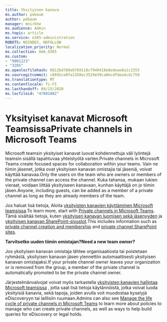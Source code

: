 ```yaml
---
title: Yksityinen kanava
ms.author: pebaum
author: pebaum
manager: mnirkhe
ms.audience: Admin
ms.topic: article
ms.service: o365-administration
ROBOTS: NOINDEX, NOFOLLOW
localization_priority: Normal
ms.collection: Adm_O365
ms.custom:
- "9001223"
- "3205"
ms.openlocfilehash: 6812bd789e0769118cf940418e8edeae8a1c2355
ms.sourcegitcommit: c6692ce0fa1358ec3529e59ca0ecdfdea4cdc759
ms.translationtype: MT
ms.contentlocale: fi-FI
ms.lasthandoff: 09/15/2020
ms.locfileid: "47801802"
---
```

# <a name="private-channels-in-microsoft-teams"></a><span data-ttu-id="bf1ce-102">Yksityiset kanavat Microsoft Teamsissa</span><span class="sxs-lookup"><span data-stu-id="bf1ce-102">Private channels in Microsoft Teams</span></span>

<span data-ttu-id="bf1ce-103">Microsoft teamsin yksityiset kanavat luovat kohdennettuja väli lyöntejä teamsin sisällä tapahtuvaa yhteistyötä varten.</span><span class="sxs-lookup"><span data-stu-id="bf1ce-103">Private channels in Microsoft Teams create focused spaces for collaboration within your teams.</span></span> <span data-ttu-id="bf1ce-104">Vain ne tiimin jäsenet, jotka ovat yksityisen kanavan omistajia tai jäseniä, voivat käyttää kanavaa.</span><span class="sxs-lookup"><span data-stu-id="bf1ce-104">Only the users on the team who are owners or members of the private channel can access the channel.</span></span> <span data-ttu-id="bf1ce-105">Kuka tahansa, mukaan lukien vieraat, voidaan liittää yksityiseen kanavaan, kunhan käyttäjä on jo tiimin jäsen.</span><span class="sxs-lookup"><span data-stu-id="bf1ce-105">Anyone, including guests, can be added as a member of a private channel as long as they are already members of the team.</span></span>

<span data-ttu-id="bf1ce-106">Jos haluat lisä tietoja, Aloita [yksityisten kanavien käyttäminen Microsoft teamsissa](https://docs.microsoft.com/MicrosoftTeams/private-channels).</span><span class="sxs-lookup"><span data-stu-id="bf1ce-106">To learn more, start with [Private channels in Microsoft Teams](https://docs.microsoft.com/MicrosoftTeams/private-channels).</span></span> <span data-ttu-id="bf1ce-107">Tämä sisältää tietoja, kuten [yksityisen kanavan luomisen sekä jäsenyyden](https://docs.microsoft.com/MicrosoftTeams/private-channels#private-channel-creation-and-membership) ja [yksityisen kanavan SharePoint-sivustot](https://docs.microsoft.com/MicrosoftTeams/private-channels#private-channel-sharepoint-sites).</span><span class="sxs-lookup"><span data-stu-id="bf1ce-107">This includes information such as [private channel creation and membership](https://docs.microsoft.com/MicrosoftTeams/private-channels#private-channel-creation-and-membership) and [private channel SharePoint sites](https://docs.microsoft.com/MicrosoftTeams/private-channels#private-channel-sharepoint-sites).</span></span>

<span data-ttu-id="bf1ce-108">**Tarvitsetko uuden tiimin omistajan?**</span><span class="sxs-lookup"><span data-stu-id="bf1ce-108">**Need a new team owner?**</span></span>

<span data-ttu-id="bf1ce-109">Jos yksityisen kanavan omistaja lähtee organisaatiosta tai poistetaan ryhmästä, yksityisen kanavan jäsen ylennettiin automaattisesti yksityisen kanavan omistajaksi.</span><span class="sxs-lookup"><span data-stu-id="bf1ce-109">If your private channel owner leaves your organization or is removed from the group, a member of the private channel is automatically promoted to be the private channel owner.</span></span>

<span data-ttu-id="bf1ce-110">Järjestelmänvalvojat voivat myös tarkastella [yksityisten kanavien hallintaa Microsoft teamsissa](https://docs.microsoft.com/MicrosoftTeams/private-channels-life-cycle-management) , jotta saat lisä tietoja käytännöistä, jotka voivat luoda yksityisiä kanavia, sekä tapoja, joiden avulla voit muodostaa kyselyjä eDiscoveryyn tai laillisiin ruumaan.</span><span class="sxs-lookup"><span data-stu-id="bf1ce-110">Admins can also see [Manage the life cycle of private channels in Microsoft Teams](https://docs.microsoft.com/MicrosoftTeams/private-channels-life-cycle-management) to learn more about policies to manage who can create private channels, as well as ways to help build queries for eDiscovery or legal holds.</span></span>
